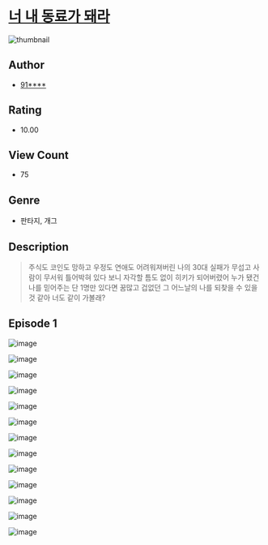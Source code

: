 # [너 내 동료가 돼라](https://comic.naver.com/challenge/list?titleId=810040)
![thumbnail](https://image-comic.pstatic.net/user_contents_data/challenge_comic/2023/05/23/200367/upload_3690812251816868150_480x623.jpeg)

## Author
- [91****](https://comic.naver.com/artistTitle?id=200367)

## Rating
- 10.00

## View Count
- 75

## Genre
- 판타지, 개그

## Description
> 주식도 코인도 망하고 우정도 연애도 어려워져버린 나의 30대 실패가 무섭고 사람이 무서워 틀어박혀 있다 보니 자각할 틈도 없이 히키가 되어버렸어 누가 됐건 나를 믿어주는 단 1명만 있다면 꿈많고 겁없던 그 어느날의 나를 되찾을 수 있을 것 같아 너도 같이 가볼래?


## Episode 1
![image](https://image-comic.pstatic.net/user_contents_data/challenge_comic/2023/05/23/200367/upload_7221629974483187250.jpeg)

![image](https://image-comic.pstatic.net/user_contents_data/challenge_comic/2023/05/23/200367/upload_4123100671591539510.jpeg)

![image](https://image-comic.pstatic.net/user_contents_data/challenge_comic/2023/05/23/200367/upload_7077178336721711924.jpeg)

![image](https://image-comic.pstatic.net/user_contents_data/challenge_comic/2023/05/23/200367/upload_3545233828482330930.jpeg)

![image](https://image-comic.pstatic.net/user_contents_data/challenge_comic/2023/05/23/200367/upload_4120851260548198969.jpeg)

![image](https://image-comic.pstatic.net/user_contents_data/challenge_comic/2023/05/23/200367/upload_3559313074943309625.jpeg)

![image](https://image-comic.pstatic.net/user_contents_data/challenge_comic/2023/05/23/200367/upload_3618416025414087220.jpeg)

![image](https://image-comic.pstatic.net/user_contents_data/challenge_comic/2023/05/23/200367/upload_3775760555414283619.jpeg)

![image](https://image-comic.pstatic.net/user_contents_data/challenge_comic/2023/05/23/200367/upload_3906138444423969121.jpeg)

![image](https://image-comic.pstatic.net/user_contents_data/challenge_comic/2023/05/23/200367/upload_3691042063474123573.jpeg)

![image](https://image-comic.pstatic.net/user_contents_data/challenge_comic/2023/05/23/200367/upload_4120903856687233382.jpeg)

![image](https://image-comic.pstatic.net/user_contents_data/challenge_comic/2023/05/23/200367/upload_3919030395088156728.jpeg)

![image](https://image-comic.pstatic.net/user_contents_data/challenge_comic/2023/05/23/200367/upload_3834024771028345189.jpeg)
